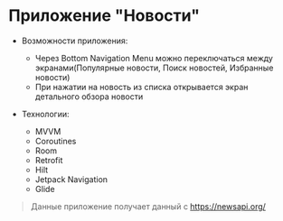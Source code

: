 # Приложение "Новости"
* Возможности приложения:
  * Через Bottom Navigation Menu можно переключаться между экранами(Популярные новости, Поиск новостей, Избранные новости)
  * При нажатии на новость из списка открывается экран детального обзора новости

* Технологии:
  * MVVM
  * Coroutines
  * Room
  * Retrofit
  * Hilt
  * Jetpack Navigation
  * Glide
  
> Данные приложение получает данный с https://newsapi.org/

